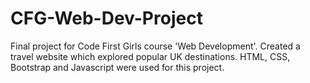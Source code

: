 # CFG-Web-Dev-Project
Final project for Code First Girls course 'Web Development'. Created a travel website which explored popular UK destinations.
HTML, CSS, Bootstrap and Javascript were used for this project. 
